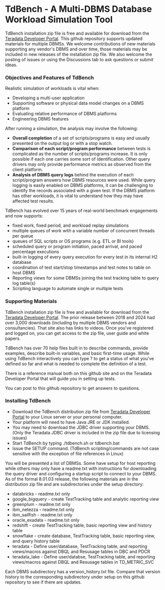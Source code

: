 # TdBench - A Multi-DBMS Database Workload Simulation Tool

TdBench installation zip file is free and available for download from the [Teradata Developer Portal](https://downloads.teradata.com/download/tools/tdbench-8-0-for-any-dbms). This github repository supports updated materials for multiple DBMSs. We welcome contributions of new materials supporting any vendor's DBMS and over time, those materials may be included in new releases of the installation zip file. We also welcome the posting of issues or using the Discussions tab to ask questions or submit ideas.

### Objectives and Features of TdBench

Realistic simulation of workloads is vital when:
- Developing a multi-user application
- Supporting software or physical data model changes on a DBMS platform
- Evaluating relative performance of DBMS platforms
- Engineering DBMS features

After running a simulation, the analysis may involve the following:
- <b>Overall completion</b> of a set of scripts/programs is easy and usually presented on the output log or with a stop watch.
- <b>Comparison of each script/program performance</b> between tests is complicated as the number of scripts/programs increase. It is only possible if each one carries some sort of identification. Other query drivers may only provide performance metrics as observed from the client platform.
- <b>Analysis of DBMS query logs</b> behind the execution of each script/program answers how DBMS resources were used. While query logging is easily enabled on DBMS platforms, it can be challenging to identify the records associated with a given test. If the DBMS platform has other workloads, it is vital to understand how they may have affected test results. 

TdBench has evolved over 15 years of real-world benchmark engagements and now supports:
- fixed work, fixed period, and workload replay simulations
- multiple queues of work with a variable number of concurrent threads per queue
- queues of SQL scripts or OS programs (e.g. ETL or BI tools)
- scheduled query or program initiation, paced arrival, and paced percentage executions
- built-in logging of every query execution for every test in its internal H2 database
- coordination of test start/stop timestamps and test notes to table on host DBMS
- Reporting views for some DBMSs joining the test tracking table to query log table(s)
- Scripting language to automate single or multiple tests

### Supporting Materials

TdBench installation zip file is free and available for download from the [Teradata Developer Portal](https://downloads.teradata.com/download/tools/tdbench-8-0-for-any-dbms). The prior release between 2018 and 2024 had over 3,000 downloads (including by multiple DBMS vendors and consultancies). That site also has links to videos. Once you've registered and logged on, you can get access to the zip file, user guide and white papers. 

TdBench has over 70 help files built in to describe commands, provide examples, describe built-in variables, and basic first-time usage. While using TdBench interactively you can type ? to get a status of what you've defined so far and what is needed to complete the definition of a test. 

There is a reference manual both on this github site and on the Teradata Developer Portal that will guide you in setting up tests.

You can post to this github repository to get answers to questions.

### Installing TdBench

- Download the TdBench distribution zip file from [Teradata Developer Portal](https://downloads.teradata.com/download/tools/tdbench-8-0-for-any-dbms) to your Linux server or your personal computer.
- Your platform will need to have Java JRE or JDK installed.
- You may need to download the JDBC driver supporting your DBMS. (Only the Teradata JDBC driver is included in the zip file due to licensing issues)
- Start TdBench by typing ./tdbench.sh or tdbench.bat
- Issue the SETUP command.  (TdBench scripting/commands are not case sensitive with the exception of file references in Linux)

You will be presented a list of DBMSs. Some have setup for host reporting while others may only have a readme.txt with instructions for downloading the query driver and configuring a startup script to connect to your DBMS.  As of the formal 8.01.03 release, the following materials are in the distribution zip file and are subdirectories under the setup directory:
- databricks - readme.txt only
- google_bigquery - create TestTracking table and analytic reporting view
- greenplum - readme.txt only
- ibm_netezza - readme.txt only
- ibm_sailfish - readme.txt only
- oracle_exadata - readme.txt only
- redshift - create TestTracking table, basic reporting view and history table
- snowflake - create database, TestTracking table, basic reporting view, and query history table
- teradata - Define user/database, TestTracking table, and reporting views/macros against DBQL and Resusage tables in DBC and PDCR
- teradata_lake - Define user/databse, TestTracking table, and reporting views/macros against DBQL and Resusage tables in TD_METRIC_SVC

Each DBMS subdirectory has a version_history.txt file. Compare that version history to the corresponding subdirectory under setup on this github repository to see if there are updates. 
